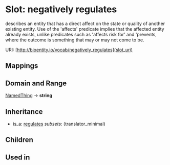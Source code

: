 # Slot: negatively regulates


describes an entity that has a direct affect on the state or quality of another existing entity. Use of the 'affects' predicate implies that the affected entity already exists, unlike predicates such as 'affects risk for' and 'prevents, where the outcome is something that may or may not come to be.

URI: [http://bioentity.io/vocab/negatively_regulates](slot_uri)
## Mappings

## Domain and Range

[NamedThing](NamedThing.md) -> **string**
## Inheritance

 *  is_a: [regulates](regulates.md) *subsets*: (translator_minimal)
## Children

## Used in

